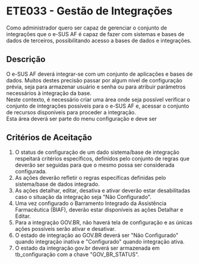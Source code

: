 # ETE033 - Gestão de Integrações

Como administrador quero ser capaz de gerenciar o conjunto de integrações que o e-SUS AF é capaz de fazer com sistemas e bases de dados de terceiros, possibilitando acesso a bases de dados e integrações.

## Descrição

O e-SUS AF deverá integrar-se com um conjunto de aplicações e bases de dados. Muitos destes precisão passar por algum nível de configuração prévia, seja para armazenar usuário e senha ou para atribuir parâmetros necessários à integração da base.  
Neste contexto, é necessário criar uma área onde seja possível verificar o conjunto de integrações possíveis para o e-SUS AF e, acessar o conjunto de recursos disponíveis para proceder a integração.  
Esta área deverá ser parte do menu configuração e deve ser

## Critérios de Aceitação

1. O status de configuração de um dado sistema/base de integração respeitará critérios específicos, definidos pelo conjunto de regras que deverão ser seguidas para que o mesmo possa ser considerada configurada.
2. As ações deverão refletir o regras específicas definidas pelo sistema/base de dados integrado.
3. As ações detalhar, editar, desativa e ativar deverão estar desabilitadas caso o situação da integração seja "Não Configurado".
4. Uma vez configurado o Barramento Integrado da Assistência Farmacêutica (BIAF),  deverão estar disponíveis as ações Detalhar e Editar.
5. Para a integração GOV.BR, não haverá tela de configuração e as únicas ações possíveis serão ativar e desativar.
6. O estado de integração ao GOV.BR deverá ser "Não Configurado" quando integração inativa e "Configurado" quando integração ativa.
7. O estado da integração gov.br deverá ser armazenada em tb_configuração com a chave "GOV_BR_STATUS".